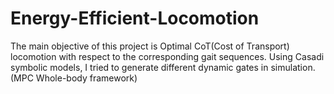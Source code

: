 # Energy-Efficient-Locomotion
The main objective of this project is Optimal CoT(Cost of Transport) locomotion with respect to the corresponding gait sequences. Using Casadi symbolic models, I tried to generate different dynamic gates in simulation. (MPC Whole-body framework) 

